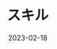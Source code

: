 ---
order: 1
title: 'スキル'
# content: 'Next.jsという機能を使って1からブログの作成を始めます。タイトル、内容、日時を表示します。'
content: 'Java,SpringBoot,C,JavaScript,React,Next.js'
date: '2023-02-18'
---